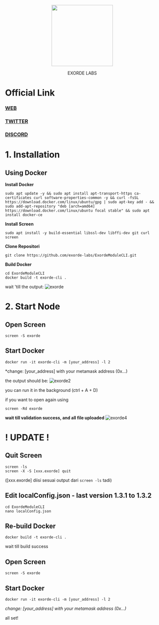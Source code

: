 </p>

<p align="center">
  <img height="200" height="auto" src="https://user-images.githubusercontent.com/78480857/200719630-eee27a0c-2b29-42b8-a741-d852991e1e5e.jpg">
<p align="center">
  EXORDE LABS
</p>


# Official Link

### [WEB](https://exorde.network/)
### [TWITTER](https://twitter.com/ExordeLabs)
### [DISCORD](https://discord.gg/exordelabs)

# **1. Installation**
 ## Using Docker
  
**Install Docker**
```
sudo apt update -y && sudo apt install apt-transport-https ca-certificates curl software-properties-common -y && curl -fsSL https://download.docker.com/linux/ubuntu/gpg | sudo apt-key add - && sudo add-apt-repository "deb [arch=amd64] https://download.docker.com/linux/ubuntu focal stable" && sudo apt install docker-ce
```

**Install Screen**
```
sudo apt install -y build-essential libssl-dev libffi-dev git curl screen
```

**Clone Repositori**
```
git clone https://github.com/exorde-labs/ExordeModuleCLI.git
```

**Build Docker**
```
cd ExordeModuleCLI
docker build -t exorde-cli . 
```
wait 'till the output: ![exorde](https://user-images.githubusercontent.com/78480857/200719667-d1763911-fbbe-47ad-8cdf-99ccdf362311.png)

# **2. Start Node**

## Open Screen
```
screen -S exorde
```

## Start Docker
```
docker run -it exorde-cli -m [your_address] -l 2
```
*change: [your_address] with your metamask address (0x...)

the output should be: ![exorde2](https://user-images.githubusercontent.com/78480857/200719700-0239649f-f8f8-4b57-88a2-7f3516c15c56.png)

you can run it in the background (ctrl + A + D)

if you want to open again using 
```
screen -Rd exorde
```
**wait till validation success, and all file uploaded**
![exorde4](https://user-images.githubusercontent.com/78480857/200719727-3cb73159-cfa3-4fd6-9be8-eb9fe0fd3c3c.png)





# ! UPDATE !

## Quit Screen
```
screen -ls
screen -X -S [xxx.exorde] quit
```
([xxx.exorde] diisi sesuai output dari ```screen -ls``` tadi)


## Edit localConfig.json - last version 1.3.1 to 1.3.2
```
cd ExordeModuleCLI
nano localConfig.json
```

## Re-build Docker
```
docker build -t exorde-cli .
```
wait till build success

## Open Screen
```
screen -S exorde
```

## Start Docker
```
docker run -it exorde-cli -m [your_address] -l 2
```
*change: [your_address] with your metamask address (0x...)*



all set!
